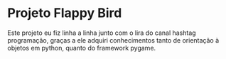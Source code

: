 # Projeto Flappy Bird
 Este projeto eu fiz linha a linha junto com o lira do canal hashtag programação, graças a ele adquiri conhecimentos tanto de orientação à objetos em python, quanto do framework pygame.
